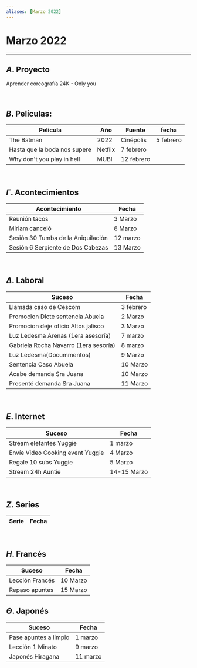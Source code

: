 ```yaml
---
aliases: [Marzo 2022]
---
```


# Marzo 2022
---


##  $A$. Proyecto
Aprender coreografía 24K -  Only you

&emsp;

## $B$. Películas:
|Pelicula|Año|Fuente|fecha|
|---|---|---|---|
|The Batman| 2022|Cinépolis|5 febrero|
|Hasta que la boda nos supere|Netflix|7 febrero|
|Why don't you play in hell|MUBI|12 febrero|

&emsp;

## $\Gamma$. Acontecimientos
|Acontecimiento|Fecha|
|---|---|
|Reunión tacos|3 Marzo|
|Miriam canceló|8 Marzo|
|Sesión 30 Tumba de la Aniquilación|12 marzo|
|Sesión 6 Serpiente de Dos Cabezas|13 Marzo|

&emsp;

## $\Delta$. Laboral
|Suceso|Fecha|
|---|---|
|Llamada caso de Cescom|3 febrero|
|Promocion Dicte sentencia Abuela|2 Marzo|
|Promocion deje oficio Altos jalisco|3 Marzo|
|Luz Ledesma Arenas (1era asesoría)|7 marzo|
|Gabriela Rocha Navarro (1era sesoría)|8 marzo|
|Luz Ledesma(Docummentos)|9 Marzo|
|Sentencia Caso Abuela|10 Marzo|
|Acabe demanda Sra Juana|10 Marzo|
|Presenté demanda Sra Juana|11 Marzo|

&emsp;

## $E$. Internet
|Suceso|Fecha|
|---|---|
|Stream elefantes Yuggie|1 marzo|
|Envíe Video Cooking event Yuggie|4 Marzo|
|Regale 10 subs Yuggie|5 Marzo|
|Stream 24h Auntie|14-15 Marzo|

&emsp;

## $Z$. Series
|Serie|Fecha|
|---|---|


&emsp;

## $H$. Francés
|Suceso|Fecha|
|---|---|
|Lección Francés|10 Marzo|
|Repaso apuntes|15 Marzo|

## $\Theta$. Japonés
|Suceso|Fecha|
|---|---|
|Pase apuntes a limpio|1 marzo|
|Lección 1 Minato|9 marzo|
|Japonés Hiragana|11 marzo|

